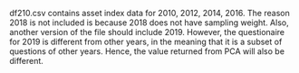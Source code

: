 df210.csv contains asset index data for 2010, 2012, 2014, 2016. 
The reason 2018 is not included is because 2018 does not have sampling weight. 
Also, another version of the file should include 2019. However, the questionaire for 2019 is different from other years, in the meaning that it is a subset of questions of other years. Hence, the value returned from PCA will also be different.